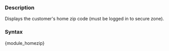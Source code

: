 <div class="description">
<h3 class="skiptoc">Description</h3>
<p>Displays the customer's home zip code (must be logged in to secure zone).</p>
</div>
<div id="syntax">
<h3>Syntax</h3>
<p>{<span>module_homezip</span>}</p>
</div>
